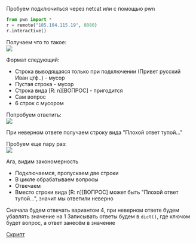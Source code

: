 Пробуем подключиться через netcat или с помощью pwn
``` python
from pwn import *
r = remote("185.104.115.19", 8080)
r.interactive()
```

Получаем что то такое:  
![](./imgs/nc.png)

Формат следующий:  
* Строка выводящаяся только при подключении (Привет русский Иван цтф..) - мусор
* Пустая строка - мусор
* Строка вида [R: n][ВОПРОС] - пригодится
* Сам вопрос
* 6 строк с мусором

Попробуем ответить:  
![](imgs/-15social_credit.png)  

При неверном ответе получаем строку вида "Плохой ответ тупой..."

Пробуем еще пару раз:  
![](imgs/+15social_credit.png)  

Ага, видим закономерность
* Подключаемся, пропускаем две строки
* В цикле обрабатываем вопросы
* Отвечаем
* Вместо строки вида [R: n][ВОПРОС] может быть "Плохой ответ тупой...", значит мы ответили неверно

Сначала будем отвечать вариантом 4, при неверном ответе будем убавлять значение на 1
Записывать ответы будем в ```dict()```, где ключом будет вопрос, а ответ занесём в значение

[Скрипт](./solve.py)
